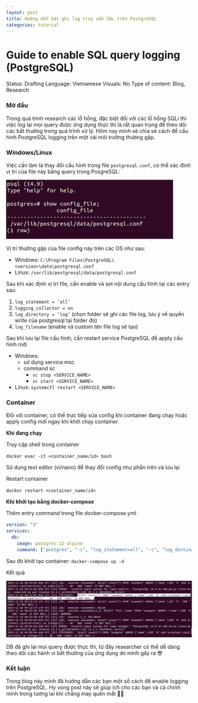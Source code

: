 ```yaml
---
layout: post
title: Hướng dẫn bật ghi log truy vấn SQL trên PostgreSQL
categories: tutorial
---
```

# Guide to enable SQL query logging (PostgreSQL)

Status: Drafting
Language: Vietnamese
Visuals: No
Type of content: Blog, Research

### Mở đầu

Trong quá trình research các lỗ hổng, đặc biệt đối với các lỗ hổng SQLi thì việc log lại mọi query được ứng dụng thực thi là rất quan trọng để theo dõi các bất thường trong quá trình xử lý. Hôm nay mình sẽ chia sẻ cách để cấu hình PostgreSQL logging trên một vài môi trường thường gặp.

### Windows/Linux

Việc cần làm là thay đổi cấu hình trong file `postgresql.conf`, có thể xác định vị trí của file này bằng query trong PosgreSQL:

![Untitled](Guide%20to%20enable%20SQL%20query%20logging%20(PostgreSQL)%20a086c00ed2404348a280babdb19dc648/Untitled.png)

Vị trí thường gặp của file config này trên các OS như sau:

- Windows: `C:\Program Files\PostgreSQL\<version>\data\postgresql.conf`
- Linux: `/var/lib/postgresql/data/postgresql.conf`

Sau khi xác định vị trí file, cần enable và set nội dung cấu hình tại các entry sau:

1. `log_statement = ‘all’` 
2. `logging_collector = on`
3. `log_directory = ‘log’` (chọn folder sẽ ghi các file log, lưu ý về quyền write của postgresql tại folder đó)
4. `log_filename` (enable và custom tên file log sẽ tạo)

Sau khi lưu lại file cấu hình, cần restart service PostgreSQL để apply cấu hình mới

- Windows:
    - sử dụng service.msc
    - command sc
        - `sc stop <SERVICE_NAME>`
        - `sc start <SERVICE_NAME>`
- Linux: `systemctl restart <SERVICE_NAME>`

### Container

Đối với container, có thể trực tiếp sửa config khi container đang chạy hoặc apply config mới ngay khi khởi chạy container.

**Khi đang chạy**

Truy cập shell trong container

`docker exec -it <container_name/id> bash`

Sử dụng text editor (vi/nano) để thay đổi config như phần trên và lưu lại

Restart container

`docker restart <container_name/id>`

**Khi khởi tạo bằng docker-compose**

Thêm entry command trong file docker-compose.yml

```yaml
version: "3"
services:
  db:
    image: postgres:12-alpine
    command: ["postgres", "-c", "log_statement=all", "-c", "log_destination=stderr", "-c", "log_directory=log", "-c", "logging_collector=on"]
```

Sau đó khởi tạo container: `docker-compose up -d`

Kết quả

![Untitled](Guide%20to%20enable%20SQL%20query%20logging%20(PostgreSQL)%20a086c00ed2404348a280babdb19dc648/Untitled%201.png)

DB đã ghi lại mọi query được thực thi, từ đây researcher có thể dễ dàng theo dõi các hành vi bất thường của ứng dụng do mình gây ra 😎

### Kết luận

Trong blog này mình đã hướng dẫn các bạn một số cách để enable logging trên PostgreSQL. Hy vọng post này sẽ giúp ích cho các bạn và cả chính mình trong tương lai khi chẳng may quên mất 😵‍💫

